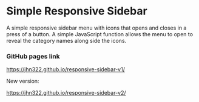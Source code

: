 # Simple Responsive Sidebar

A simple responsive sidebar menu with icons that opens and closes in a press of a button. A simple JavaScript function allows the menu to open to reveal the category names along side the icons.

### GitHub pages link

https://jhn322.github.io/responsive-sidebar-v1/

New version:

https://jhn322.github.io/responsive-sidebar-v2/
